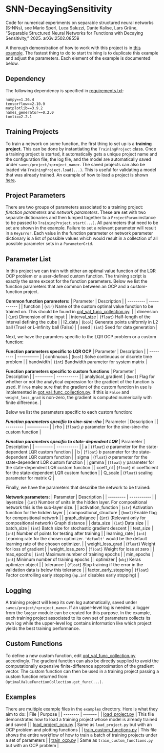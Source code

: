 # SNN-DecayingSensitivity
Code for numerical experiments on separable structured neural networks (S-NNs), see Mario Sperl, Luca Saluzzi, Dante Kalise, Lars Grüne, “Separable Structured Neural Networks for Functions with Decaying Sensitivity,” 2025. arXiv:2502.08559

A thorough demonstration of how to work with this project is in 
[this example](training/train_custom_functions.py). The fastest thing to do to
start training is to duplicate this example and adjust the parameters. Each
element of the example is documented below.

## Dependency
The following dependency is specified in [requirements.txt](requirements.txt):
```
numpy==1.26.4
tensorflow==2.10.0
matplotlib==3.9.2
names_generator==0.2.0
tomli==2.2.1
```

## Training Projects
To train a network on some function, the first thing to set up is a **training
project.** This can be done by instantiating the `TrainingProject` class. Once a
training project is started, it automatically gets a unique project name and the
configuration file, the log file, and the model are automatically saved under
`saves/project/<project_name>`. The saved projects can also be loaded via
`TrainingProject.load(...)`. This is useful for validating a model that was
already trained. An example of how to load a project is shown [here](examples/load_project.py).

## Project Parameters
There are two groups of parameters associated to a training project: *function
parameters* and *network parameters*. These are set with two separate
dictionaries and then lumped together to a `ProjectParam` instance to be passed
to `TrainingProject.start(...)`. All parameters that need to be set are shown in
the example. Failure to set a relevant parameter will result in a `KeyError`.
Each value in the function parameter or network parameter dictionary is a list
of possible values which would result in a collection of all possible parameter
sets in a `ParameterGrid`.

## Parameter List
In this project we can train with either an optimal value function of the LQR OCP
problem or a user-defined custom function. The training script is exactly the same
except for the function parameters. Below we list the function parameters that are
common between an OCP and a custom-function project.

**Common function parameters:**
| Parameter | Description |
| --------- | ----------- |
| function | (`str`) Name of the custom optimal value function to be trained on. This should be found in [opt_val_func_collection.py](opt_val_func_collection.py). |
| dimension | (`int`) Dimension of the input |
| interval_size | (`float`) Half-length of the interval defining the cube |
| l2_data | (`bool`) Generate points uniformly in L2 ball (True) or L-infinity ball (False) |
| seed | (`int`) Seed for data generation |

Next, we have the paramters specific to the LQR OCP problem or a custom function:

**Function parameters specific to LQR OCP**
| Parameter | Description |
| --------- | ----------- |
| continuous | (`bool`) Solve continuous or discrete time problem |
| bandwidth | (`int`) Bandwidth parameter for system matrix |

**Function parameters specific to custom functions**
| Parameter | Description |
| --------- | ----------- |
| analytical_gradient | (`bool`) Flag for whether or not the analytical expression for the gradient of the function is used. If `True` make sure that the gradient of the custom function in use is implemented in [opt_val_func_collection.py](opt_val_func_collection.py). If this is `False` and `weight_loss_grad` is non-zero, the gradient is computed numerically with finite difference. |

Below we list the parameters specific to each custom function:

***Function parameters specific to sine-sine-rho***
| Parameter | Description |
| --------- | ----------- |
| rho | (`float`) $\rho$ parameter for the sine-sine-rho custom function |

***Function parameters specific to state-dependent LQR***
| Parameter | Description |
| --------- | ----------- |
| a | (`float`) $a$ parameter for the state-dependent LQR custom function |
| b | (`float`) $b$ parameter for the state-dependent LQR custom function |
| sigma | (`float`) $\sigma$ parameter for the state-dependent LQR custom function |
| gamma | (`float`) $\gamma$ parameter for the state-dependent LQR custom function |
| coeff_nl | (`float`) $\mathrm{nl}$ coefficient for the state-dependent LQR custom function |
| Q_scale | (`float`) scaling parameter for matrix $Q$ |

Finally, we have the parameters that describe the network to be trained:

**Network parameters:**
| Parameter | Description |
| --------- | ----------- |
| layersize | (`int`) Number of units in the hidden layer. For compositional network this is the sub-layer size. |
| activation_function | (`str`) Activation function for the hidden layer |
| compositional_structure | (`bool`) Enable flag for compositional network |
| graph_distance | (`int`) (Relevant only for compositional network) Graph distance |
| data_size | (`int`) Data size |
| batch_size | (`int`) Batch size for stochastic gradient descent |
| test_size | (`int`) Number of points for testing after training |
| learning_rate | (`int`) Learning rate for the chosen optimizer. `'default'` would be the default learning rate of the chosen optimizer. |
| weight_loss_grad | (`float`) Weight for loss of gradient |
| weight_loss_zero | (`float`) Weight for loss at zero |
| max_epochs | (`int`) Maximum number of training epochs |
| min_epochs | (`int`) Minimum number of training epochs |
| optimizer | (`obj`) Keras optimizer object |
| tolerance | (`float`) Stop training if the error in the validation data is below this tolerance |
| factor_early_stopping | (`float`) Factor controlling early stopping (`np.inf` disables early stopping) |

## Logging
A training project will keep its own log automatically, saved under
`saves/project/<project_name>`. If an upper-level log is needed, a logger from
the `logger` module can be created for this purpose. In the example, each
training project associated to its own set of parameters collects its own log
while the upper-level log contains information like which project yields the
best training performance.

## Custom Functions
To define a new custom function, edit
[opt_val_func_collection.py](/opt_val_func_collection.py) accordingly. The
gradient function can also be directly supplied to avoid the computationally
expensive finite-difference approximation of the gradient vector. The custom
function can then be used in a training project passing a custom function
returned from `OptimalValueFunctionCollection.get_func(...)`.

## Examples
There are multiple example files in the `examples` directory. Here is what they
aim to do:
| File     | Purpose |
| -------- | ------- |
| [load_project.py](examples/load_project.py)    | This file demonstrates how to load a training project whose model is already trained and saved |
| [load_project_ocp.py](examples/load_project_ocp.py)    | Same as `load_project.py` but with an OCP problem and plotting functions |
| [train_custom_functions.py](training/train_custom_functions.py)    | This file shows the entire workflow of how to train a batch of training projects under a set of parameters |
| [train_ocp.py](training/train_ocp.py)    | Same as `train_custom_functions.py` but with an OCP problem |
